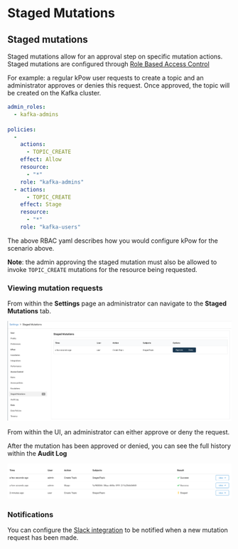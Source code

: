 # Staged Mutations

## Staged mutations

Staged mutations allow for an approval step on specific mutation actions. Staged mutations are configured through [Role Based Access Control](../role-based-access-control.md)

For example: a regular kPow user requests to create a topic and an administrator approves or denies this request. Once approved, the topic will be created on the Kafka cluster.

```yaml
admin_roles:
  - kafka-admins

policies:
  -
    actions:
      - TOPIC_CREATE
    effect: Allow
    resource:
      - "*"
    role: "kafka-admins"
  - actions:
      - TOPIC_CREATE
    effect: Stage
    resource:
      - "*"
    role: "kafka-users"
```

The above RBAC yaml describes how you would configure kPow for the scenario above. 

**Note**: the admin approving the staged mutation must also be allowed to invoke `TOPIC_CREATE` mutations for the resource being requested.

### Viewing mutation requests

From within the **Settings** page an administrator can navigate to the **Staged Mutations** tab.

![](../../.gitbook/assets/screen-shot-2021-06-11-at-10.42.57-am.png)

From within the UI, an administrator can either approve or deny the request. 

After the mutation has been approved or denied, you can see the full history within the **Audit Log**

![](../../.gitbook/assets/screen-shot-2021-06-11-at-10.44.30-am.png)

### Notifications

You can configure the [Slack integration](../../features/slack-integration.md) to be notified when a new mutation request has been made.

